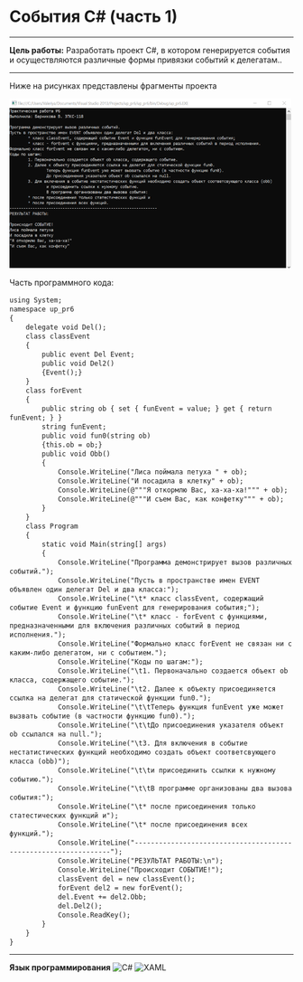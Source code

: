 # События С# (часть 1)
-------
**Цель работы:** Разработать проект C#, в котором генерируется события и осуществляются различные формы привязки событий к делегатам..

--------

Ниже на рисунках представлены фрагменты проекта

<img src="https://github.com/BernikovaLera/College-of-Computer-Science-and-Programming-of-the-Financial-University/blob/main/Projects%20in%20C%23/C%23%20events_1/%D0%A0%D0%B8%D1%81%D1%83%D0%BD%D0%BE%D0%BA1.png" width="500" height="300" >

Часть программного кода:

    using System;
    namespace up_pr6
    {
        delegate void Del();
        class classEvent 
        {
            public event Del Event;
            public void Del2()
            {Event();}
        }
        class forEvent
        {
            public string ob { set { funEvent = value; } get { return funEvent; } }
            string funEvent;
            public void fun0(string ob)
            {this.ob = ob;}
            public void Obb()
            {
                Console.WriteLine("Лиса поймала петуха " + ob);
                Console.WriteLine("И посадила в клетку" + ob);
                Console.WriteLine(@"""Я откормлю Вас, ха-ха-ха!""" + ob);
                Console.WriteLine(@"""И съем Вас, как конфетку""" + ob);
            }
        }
        class Program
        {
            static void Main(string[] args)
            {
                Console.WriteLine("Программа демонстрирует вызов различных событий.");
                Console.WriteLine("Пусть в пространстве имен EVENT объявлен один делегат Del и два класса:");
                Console.WriteLine("\t* класс classEvent, содержащий событие Event и функцию funEvent для генерирования события;");
                Console.WriteLine("\t* класс - forEvent с функциями, предназначенными для включения различных событий в период исполнения.");
                Console.WriteLine("Формально класс forEvent не связан ни с каким-либо делегатом, ни с событием.");
                Console.WriteLine("Коды по шагам:");
                Console.WriteLine("\t1. Первоначально создается объект ob класса, содержащего событие.");
                Console.WriteLine("\t2. Далее к объекту присоединяется ссылка на делегат для статической функции fun0.");
                Console.WriteLine("\t\tТеперь функция funEvent уже может вызвать событие (в частности функцию fun0).");
                Console.WriteLine("\t\tДо присоединения указателя объект ob ссылался на null.");
                Console.WriteLine("\t3. Для включения в событие нестатистических функций необходимо создать объект соответсвующего класса (obb)");
                Console.WriteLine("\t\tи присоединить ссылки к нужному событию.");
                Console.WriteLine("\t\tВ программе организованы два вызова события:");
                Console.WriteLine("\t* после присоединения только статестических функций и");
                Console.WriteLine("\t* после присоединения всех функций.");
                Console.WriteLine("----------------------------------------------------------------");
                Console.WriteLine("РЕЗУЛЬТАТ РАБОТЫ:\n");
                Console.WriteLine("Происходит СОБЫТИЕ!");
                classEvent del = new classEvent();
                forEvent del2 = new forEvent();
                del.Event += del2.Obb;
                del.Del2();
                Console.ReadKey();
            }
        }
    }



--------

**Язык программирования**
![C#](https://img.shields.io/badge/c%23-%23239120.svg?style=for-the-badge&logo=c-sharp&logoColor=white)
![XAML](https://img.shields.io/badge/XAML-%23239120.svg?style=for-the-badge&logo=xaml&logoColor=white)
